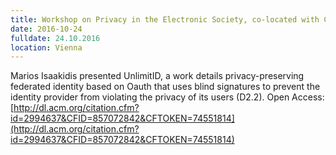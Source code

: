 ```yaml
---
title: Workshop on Privacy in the Electronic Society, co-located with CCS 2016
date: 2016-10-24
fulldate: 24.10.2016
location: Vienna
---
```


Marios Isaakidis presented UnlimitID, a work details privacy-preserving federated identity based on Oauth that uses blind signatures to prevent the identity provider from violating the privacy of its users (D2.2).
Open Access:
[http://dl.acm.org/citation.cfm?id=2994637&CFID=857072842&CFTOKEN=74551814](http://dl.acm.org/citation.cfm?id=2994637&CFID=857072842&CFTOKEN=74551814)
